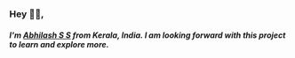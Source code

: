### Hey 👋🏽, 
##### I'm [Abhilash S S](https://github.com/itsmeAB) from Kerala, India. I am looking forward with this project to learn and explore more.

